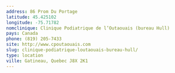 ```yaml
---
address: 86 Prom Du Portage
latitude: 45.425102
longitude: -75.71782
nomclinique: Clinique Podiatrique de l’Outaouais (bureau Hull)
pays: Canada
phone: (819) 205-7433
site: http://www.cpoutaouais.com
slug: clinique-podiatrique-loutaouais-bureau-hull/
type: location
ville: Gatineau, Quebec J8X 2K1
---
```


